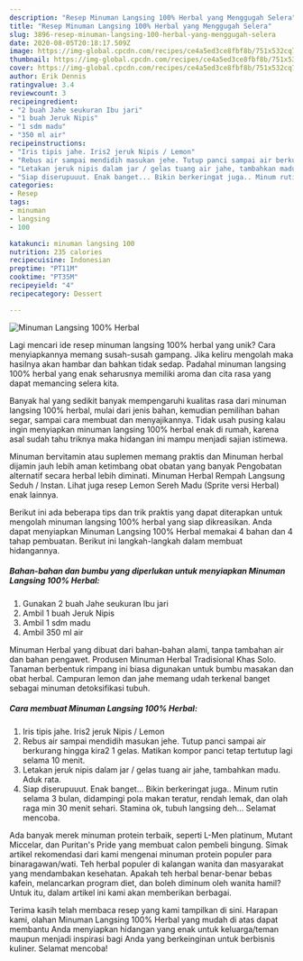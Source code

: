 ```yaml
---
description: "Resep Minuman Langsing 100% Herbal yang Menggugah Selera"
title: "Resep Minuman Langsing 100% Herbal yang Menggugah Selera"
slug: 3896-resep-minuman-langsing-100-herbal-yang-menggugah-selera
date: 2020-08-05T20:18:17.509Z
image: https://img-global.cpcdn.com/recipes/ce4a5ed3ce8fbf8b/751x532cq70/minuman-langsing-100-herbal-foto-resep-utama.jpg
thumbnail: https://img-global.cpcdn.com/recipes/ce4a5ed3ce8fbf8b/751x532cq70/minuman-langsing-100-herbal-foto-resep-utama.jpg
cover: https://img-global.cpcdn.com/recipes/ce4a5ed3ce8fbf8b/751x532cq70/minuman-langsing-100-herbal-foto-resep-utama.jpg
author: Erik Dennis
ratingvalue: 3.4
reviewcount: 3
recipeingredient:
- "2 buah Jahe seukuran Ibu jari"
- "1 buah Jeruk Nipis"
- "1 sdm madu"
- "350 ml air"
recipeinstructions:
- "Iris tipis jahe. Iris2 jeruk Nipis / Lemon"
- "Rebus air sampai mendidih masukan jehe. Tutup panci sampai air berkurang hingga kira2 1 gelas. Matikan kompor panci tetap tertutup lagi selama 10 menit."
- "Letakan jeruk nipis dalam jar / gelas tuang air jahe, tambahkan madu. Aduk rata."
- "Siap diserupuuut. Enak banget... Bikin berkeringat juga.. Minum rutin selama 3 bulan, didampingi pola makan teratur, rendah lemak, dan olah raga min 30 menit sehari. Stamina ok, tubuh langsing deh... Selamat mencoba."
categories:
- Resep
tags:
- minuman
- langsing
- 100

katakunci: minuman langsing 100 
nutrition: 235 calories
recipecuisine: Indonesian
preptime: "PT11M"
cooktime: "PT35M"
recipeyield: "4"
recipecategory: Dessert

---
```



![Minuman Langsing 100% Herbal](https://img-global.cpcdn.com/recipes/ce4a5ed3ce8fbf8b/751x532cq70/minuman-langsing-100-herbal-foto-resep-utama.jpg)

Lagi mencari ide resep minuman langsing 100% herbal yang unik? Cara menyiapkannya memang susah-susah gampang. Jika keliru mengolah maka hasilnya akan hambar dan bahkan tidak sedap. Padahal minuman langsing 100% herbal yang enak seharusnya memiliki aroma dan cita rasa yang dapat memancing selera kita.

Banyak hal yang sedikit banyak mempengaruhi kualitas rasa dari minuman langsing 100% herbal, mulai dari jenis bahan, kemudian pemilihan bahan segar, sampai cara membuat dan menyajikannya. Tidak usah pusing kalau ingin menyiapkan minuman langsing 100% herbal enak di rumah, karena asal sudah tahu triknya maka hidangan ini mampu menjadi sajian istimewa.

Minuman bervitamin atau suplemen memang praktis dan Minuman herbal dijamin jauh lebih aman ketimbang obat obatan yang banyak Pengobatan alternatif secara herbal lebih diminati. Minuman Herbal Rempah Langsung Seduh / Instan. Lihat juga resep Lemon Sereh Madu (Sprite versi Herbal) enak lainnya.


Berikut ini ada beberapa tips dan trik praktis yang dapat diterapkan untuk mengolah minuman langsing 100% herbal yang siap dikreasikan. Anda dapat menyiapkan Minuman Langsing 100% Herbal memakai 4 bahan dan 4 tahap pembuatan. Berikut ini langkah-langkah dalam membuat hidangannya.

<!--inarticleads1-->

##### Bahan-bahan dan bumbu yang diperlukan untuk menyiapkan Minuman Langsing 100% Herbal:

1. Gunakan 2 buah Jahe seukuran Ibu jari
1. Ambil 1 buah Jeruk Nipis
1. Ambil 1 sdm madu
1. Ambil 350 ml air


Minuman Herbal yang dibuat dari bahan-bahan alami, tanpa tambahan air dan bahan pengawet. Produsen Minuman Herbal Tradisional Khas Solo. Tanaman berbentuk rimpang ini biasa digunakan untuk bumbu masakan dan obat herbal. Campuran lemon dan jahe memang udah terkenal banget sebagai minuman detoksifikasi tubuh. 

<!--inarticleads2-->

##### Cara membuat Minuman Langsing 100% Herbal:

1. Iris tipis jahe. Iris2 jeruk Nipis / Lemon
1. Rebus air sampai mendidih masukan jehe. Tutup panci sampai air berkurang hingga kira2 1 gelas. Matikan kompor panci tetap tertutup lagi selama 10 menit.
1. Letakan jeruk nipis dalam jar / gelas tuang air jahe, tambahkan madu. Aduk rata.
1. Siap diserupuuut. Enak banget... Bikin berkeringat juga.. Minum rutin selama 3 bulan, didampingi pola makan teratur, rendah lemak, dan olah raga min 30 menit sehari. Stamina ok, tubuh langsing deh... Selamat mencoba.


Ada banyak merek minuman protein terbaik, seperti L-Men platinum, Mutant Miccelar, dan Puritan&#39;s Pride yang membuat calon pembeli bingung. Simak artikel rekomendasi dari kami mengenai minuman protein populer para binaragawan/wati. Teh herbal populer di kalangan wanita dan masyarakat yang mendambakan kesehatan. Apakah teh herbal benar-benar bebas kafein, melancarkan program diet, dan boleh diminum oleh wanita hamil? Untuk itu, dalam artikel ini kami akan memberikan berbagai. 

Terima kasih telah membaca resep yang kami tampilkan di sini. Harapan kami, olahan Minuman Langsing 100% Herbal yang mudah di atas dapat membantu Anda menyiapkan hidangan yang enak untuk keluarga/teman maupun menjadi inspirasi bagi Anda yang berkeinginan untuk berbisnis kuliner. Selamat mencoba!
